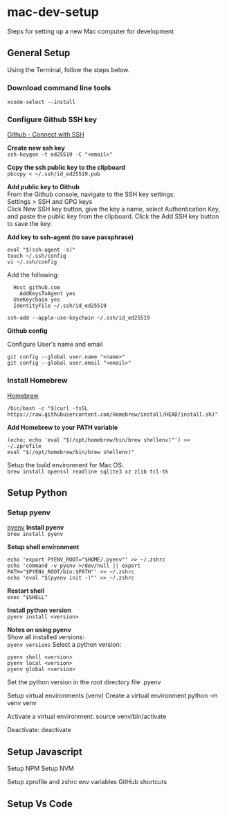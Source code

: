 # mac-dev-setup
Steps for setting up a new Mac computer for development  


## General Setup  

Using the Terminal, follow the steps below.  

### Download command line tools
`xcode-select --install`  

### Configure Github SSH key
[Github - Connect with SSH](https://docs.github.com/en/authentication/connecting-to-github-with-ssh)

**Create new ssh key**  
`ssh-keygen -t ed25519 -C "<email>"`

**Copy the ssh public key to the clipboard**  
`pbcopy < ~/.ssh/id_ed25519.pub`

**Add public key to Github**  
From the Github console, navigate to the SSH key settings:  
Settings > SSH and GPG keys  
Click New SSH key button, give the key a name, select Authentication Key, and paste the public key from the clipboard.
Click the Add SSH key button to save the key.

**Add key to ssh-agent (to save passphrase)**  
```
eval "$(ssh-agent -s)"
touch ~/.ssh/config
vi ~/.ssh/config
```
Add the following:
```
  Host github.com
    AddKeysToAgent yes
  UseKeychain yes
  IdentityFile ~/.ssh/id_ed25519
```

`ssh-add --apple-use-keychain ~/.ssh/id_ed25519`

**Github config**

Configure User's name and email  
```
git config --global user.name "<name>"
git config --global user.email "<email>"
```

### Install Homebrew
[Homebrew](https://brew.sh)

`/bin/bash -c "$(curl -fsSL https://raw.githubusercontent.com/Homebrew/install/HEAD/install.sh)"`

**Add Homebrew to your PATH variable**  
```
(echo; echo 'eval "$(/opt/homebrew/bin/brew shellenv)"') >> ~/.zprofile
eval "$(/opt/homebrew/bin/brew shellenv)"
```

Setup the build environment for Mac OS:  
`brew install openssl readline sqlite3 xz zlib tcl-tk`


## Setup Python
### Setup pyenv
[pyenv](https://github.com/pyenv/pyenv)
**Install pyenv**  
`brew install pyenv`

**Setup shell environment**  
```
echo 'export PYENV_ROOT="$HOME/.pyenv"' >> ~/.zshrc
echo 'command -v pyenv >/dev/null || export PATH="$PYENV_ROOT/bin:$PATH"' >> ~/.zshrc
echo 'eval "$(pyenv init -)"' >> ~/.zshrc
```

**Restart shell**  
`exec "$SHELL"`

**Install python version**  
`pyenv install <version>`

**Notes on using pyenv**  
Show all installed versions:  
`pyenv versions`
Select a python version:  
```
pyenv shell <version>
pyenv local <version>
pyenv global <version>
```

Set the python version in the root directory file .pyenv


Setup virtual environments (venv)
Create a virtual environment
python -m venv venv

Activate a virtual environment:
source venv/bin/activate

Deactivate:
deactivate

## Setup Javascript
Setup NPM
Setup NVM
	

Setup zprofile and zshrc
	env variables
	GitHub shortcuts

## Setup Vs Code
